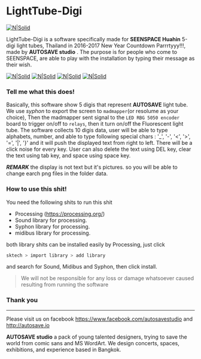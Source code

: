 # LightTube-Digi

[![N|Solid](http://autosave.io/img/ATS.svg)](http://autosave.io)

LightTube-Digi is a software specifically made for **SEENSPACE Huahin** 5-digi light tubes, Thailand in 2016-2017 New Year Countdown Parrrtyyy!!!, made by **AUTOSAVE studio** . The purpose is for people who come to SEENSPACE, are able to play with the installation by typing their message as their wish.

[![N|Solid](http://autosave.io/img/git/lighttube-digi1.gif)](http://autosave.io)
[![N|Solid](http://autosave.io/img/git/lighttube-digi2.gif)](http://autosave.io)
[![N|Solid](http://autosave.io/img/git/lighttube-digi3.gif)](http://autosave.io)
[![N|Solid](http://autosave.io/img/git/lighttube-digi4.gif)](http://autosave.io)
### Tell me what this does!
Basically, this software show 5 digis that represent **AUTOSAVE** light tube. We use _syphon_ to export the screen to `madmapper`(or resolume as your choice), Then the madmapper sent signal to the `LED RBG 5050 encoder` board to trigger on/off to `relays`, then it turn on/off the Fluorescent light tube. The software collects 10 digis data, user will be able to type alphabets, number, and able to type following special chars : '_', '-', '<', '>', '=', '|', '}'
and it will push the displayed text from right to left. 
There will be a click noise for every key.
User can also delete the text using DEL key, clear the text using tab key, and space using space key.


**_REMARK_** the display is not text but it's pictures. so you will be able to change earch png files in the folder data.

### How to use this shit!

You need the following shits to run this shit
  - Processing (https://processing.org/) 
  - Sound library for processing.
  - Syphon library for processing.
  - midibus library for processing.

both library shits can be installed easily by Processing, just click
```sh
sktech > import library > add library
```
and search for Sound, Midibus and Syphon, then click install.

> We will not be responsible for any loss or damage whatsoever caused resulting from running the software

### Thank you


___

 Please visit us on facebook https://www.facebook.com/autosavestudio and http://autosave.io
 
 
 **AUTOSAVE studio** a pack of young talented designers, trying to save the world from comic sans and MS WordArt. We design concerts, spaces, exhibitions, and experience based in Bangkok.
 

